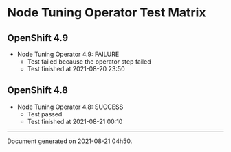 
Node Tuning Operator Test Matrix
================================

OpenShift 4.9
-------------


* Node Tuning Operator 4.9: FAILURE
  - Test failed because the operator step failed
  - Test finished at 2021-08-20 23:50

OpenShift 4.8
-------------


* Node Tuning Operator 4.8: SUCCESS
  - Test passed
  - Test finished at 2021-08-21 00:10


---
Document generated on 2021-08-21 04h50.
